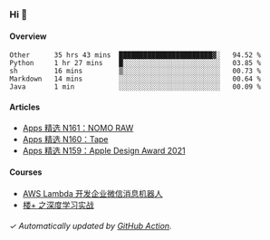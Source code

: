 ### Hi 👋

#### Overview

<!--START_SECTION:waka-->
```text
Other      35 hrs 43 mins  ███████████████████████▓░   94.52 % 
Python     1 hr 27 mins    █░░░░░░░░░░░░░░░░░░░░░░░░   03.85 % 
sh         16 mins         ▒░░░░░░░░░░░░░░░░░░░░░░░░   00.73 % 
Markdown   14 mins         ░░░░░░░░░░░░░░░░░░░░░░░░░   00.64 % 
Java       1 min           ░░░░░░░░░░░░░░░░░░░░░░░░░   00.09 % 
```
<!--END_SECTION:waka-->

#### Articles

<!-- BLOG:START -->
- [Apps 精选 N161：NOMO RAW](https://huhuhang.com/post/product-hunt/product-hunt-n161)
- [Apps 精选 N160：Tape](https://huhuhang.com/post/product-hunt/product-hunt-n160)
- [Apps 精选 N159：Apple Design Award 2021](https://huhuhang.com/post/product-hunt/product-hunt-n159)
<!-- BLOG:END -->

#### Courses

<!-- SYL:START -->
- [AWS Lambda 开发企业微信消息机器人](https://lanqiao.cn/courses/2868)
- [楼+ 之深度学习实战](https://lanqiao.cn/courses/2617)
<!-- SYL:END -->

###### ✓ Automatically updated by [GitHub Action](https://github.com/huhuhang/huhuhang/actions).
